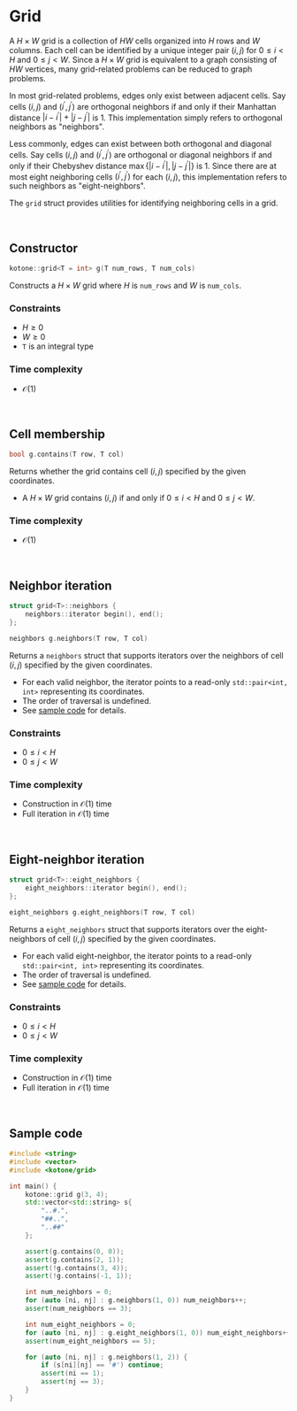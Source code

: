 # Grid

A $H\times W$ grid is a collection of $HW$ cells organized into $H$ rows and $W$ columns. Each cell can be identified by a unique integer pair $(i, j)$ for $0\leq i\lt H$ and $0\leq j\lt W$. Since a $H\times W$ grid is equivalent to a graph consisting of $HW$ vertices, many grid-related problems can be reduced to graph problems.

In most grid-related problems, edges only exist between adjacent cells. Say cells $(i, j)$ and $(i^\prime, j^\prime)$ are orthogonal neighbors if and only if their Manhattan distance $|i-i^\prime|+|j-j^\prime|$ is $1$. This implementation simply refers to orthogonal neighbors as "neighbors".

Less commonly, edges can exist between both orthogonal and diagonal cells. Say cells $(i, j)$ and $(i^\prime, j^\prime)$ are orthogonal or diagonal neighbors if and only if their Chebyshev distance $\max\{|i-i^\prime|, |j-j^\prime|\}$ is $1$. Since there are at most eight neighboring cells $(i^\prime, j^\prime)$ for each $(i, j)$, this implementation refers to such neighbors as "eight-neighbors".

The `grid` struct provides utilities for identifying neighboring cells in a grid.

<br>

## Constructor

```cpp
kotone::grid<T = int> g(T num_rows, T num_cols)
```

Constructs a $H\times W$ grid where $H$ is `num_rows` and $W$ is `num_cols`.

### Constraints

* $H\geq0$
* $W\geq0$
* `T` is an integral type

### Time complexity

* $\mathcal{O}(1)$

<br>

## Cell membership

```cpp
bool g.contains(T row, T col)
```

Returns whether the grid contains cell $(i, j)$ specified by the given coordinates.

* A $H\times W$ grid contains $(i, j)$ if and only if $0\leq i\lt H$ and $0\leq j\lt W$.

### Time complexity

* $\mathcal{O}(1)$

<br>

## Neighbor iteration

```cpp
struct grid<T>::neighbors {
    neighbors::iterator begin(), end();
};

neighbors g.neighbors(T row, T col)
```

Returns a `neighbors` struct that supports iterators over the neighbors of cell $(i, j)$ specified by the given coordinates.

* For each valid neighbor, the iterator points to a read-only `std::pair<int, int>` representing its coordinates.
* The order of traversal is undefined.
* See [sample code](#sample-code) for details.

### Constraints

* $0\leq i\lt H$
* $0\leq j\lt W$

### Time complexity

* Construction in $\mathcal{O}(1)$ time
* Full iteration in $\mathcal{O}(1)$ time

<br>

## Eight-neighbor iteration

```cpp
struct grid<T>::eight_neighbors {
    eight_neighbors::iterator begin(), end();
};

eight_neighbors g.eight_neighbors(T row, T col)
```

Returns a `eight_neighbors` struct that supports iterators over the eight-neighbors of cell $(i, j)$ specified by the given coordinates.

* For each valid eight-neighbor, the iterator points to a read-only `std::pair<int, int>` representing its coordinates.
* The order of traversal is undefined.
* See [sample code](#sample-code) for details.

### Constraints

* $0\leq i\lt H$
* $0\leq j\lt W$

### Time complexity

* Construction in $\mathcal{O}(1)$ time
* Full iteration in $\mathcal{O}(1)$ time

<br>

## Sample code

```cpp
#include <string>
#include <vector>
#include <kotone/grid>

int main() {
    kotone::grid g(3, 4);
    std::vector<std::string> s{
        "..#.",
        "##..",
        "..##"
    };

    assert(g.contains(0, 0));
    assert(g.contains(2, 1));
    assert(!g.contains(3, 4));
    assert(!g.contains(-1, 1));

    int num_neighbors = 0;
    for (auto [ni, nj] : g.neighbors(1, 0)) num_neighbors++;
    assert(num_neighbors == 3);

    int num_eight_neighbors = 0;
    for (auto [ni, nj] : g.eight_neighbors(1, 0)) num_eight_neighbors++;
    assert(num_eight_neighbors == 5);

    for (auto [ni, nj] : g.neighbors(1, 2)) {
        if (s[ni][nj] == '#') continue;
        assert(ni == 1);
        assert(nj == 3);
    }
}
```

<br>

